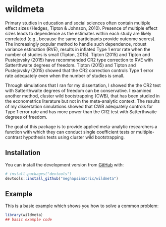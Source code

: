 
<!-- README.md is generated from README.Rmd. Please edit that file -->

# wildmeta

<!-- badges: start -->
<!-- badges: end -->

Primary studies in education and social sciences often contain multiple
effect sizes (Hedges, Tipton & Johnson, 2010). Presence of multiple
effect sizes leads to dependence as the estimates within each study are
likely correlated (e.g., because the same participants provide outcome
scores). The increasingly popular method to handle such dependence,
robust variance estimation (RVE), results in inflated Type 1 error rate
when the number of studies is small (Tipton, 2015). Tipton (2015) and
Tipton and Pustejovsky (2015) have recommended CR2 type correction to
RVE with Satterthwaite degrees of freedom. Tipton (2015) and Tipton and
Pustejovsky (2015) showed that the CR2 correction controls Type 1 error
rate adequately even when the number of studies is small.

Through simulations that I ran for my dissertation, I showed the the CR2
test with Satterthwaite degrees of freedom can be conservative. I
examined another method, cluster wild bootstrapping (CWB), that has been
studied in the econometrics literature but not in the meta-analytic
context. The results of my dissertation simulations showed that CWB
adequately controls for Type 1 error rate and has more power than the
CR2 test with Satterthwaite degrees of freedom.

The goal of this package is to provide applied meta-analytic researchers
a function with which they can conduct single coefficient tests or
multiple-contrast hypothesis tests using cluster wild bootstrapping.

## Installation

You can install the development version from
[GitHub](https://github.com/) with:

``` r
# install.packages("devtools")
devtools::install_github("meghapsimatrix/wildmeta")
```

## Example

This is a basic example which shows you how to solve a common problem:

``` r
library(wildmeta)
## basic example code
```
